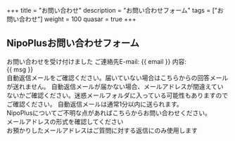 +++
title = "お問い合わせ"
description = "お問い合わせフォーム"
tags = ["お問い合わせ"]
weight = 100
quasar = true
+++

## NipoPlusお問い合わせフォーム

<div id="q-app">
  <div v-if="close">
    <q-banner class="bg-secondary text-white q-my-md">
      お問い合わせを受け付けました
    </q-banner>
    <q-card>
      <q-card-section class="text-bold">ご連絡先E-mail: {{ email }}</q-card-section>
      <q-card-section>内容: <div style="white-space: pre">{{ msg }}</div></q-card-section>
      <q-card-section>
      自動返信メールをご確認ください。<span class="text-negative text-bold">届いていない場合はこちらからの回答メールが送れません。</span>
      自動返信メールが届かない場合、メールアドレスが間違えていないかご確認ください。迷惑メールフォルダに入っている可能性もありますのでご確認ください。
      自動返信メールは通常1分以内に送られます。
      </q-card-section>
    </q-card>
  </div>
  <div v-else>
    NipoPlusについてご不明な点があればこちらからお問い合わせください。
    <q-form>
    <q-input v-model="email" label="メールアドレス"></q-input>
    <q-input v-model="msg" label="お問い合わせ内容" type="textarea"></q-input>
    <q-btn color="primary" size="lg" label="送信" @click="submit" :disable="!emailVerify"></q-btn>
    <div v-if="!emailVerify" class="text-negative">メールアドレスの形式を確認してください</div>
    <div>お預かりしたメールアドレスはご質問に対する返信にのみ使用します</div>
    </q-form>
  </div>
</div>
<script src="https://cdn.jsdelivr.net/npm/vue@3/dist/vue.global.prod.js"></script>
<script src="https://cdn.jsdelivr.net/npm/quasar@2.7.1/dist/quasar.umd.prod.js"></script>
<script src="https://cdn.jsdelivr.net/npm/quasar@2.7.1/dist/lang/ja.umd.prod.js"></script>
<script src="https://cdn.jsdelivr.net/npm/axios/dist/axios.min.js"></script>
<script src="https://cdn.jsdelivr.net/npm/es6-promise@4/dist/es6-promise.auto.min.js"></script> 
<script>
  // 問い合わせフォーム
  const app = Vue.createApp({
    setup () {
      const EMAIL_REG_EXP = /^[A-Za-z0-9]{1}[A-Za-z0-9_.-]*@{1}[A-Za-z0-9_.-]+.[A-Za-z0-9]+$/
      const emailVerify = Vue.computed(() => { return EMAIL_REG_EXP.test(email.value) })
      const close = Vue.ref(false)
      const email = Vue.ref('')
      const msg = Vue.ref('')
      async function submit () {
        Quasar.Loading.show()
        const body = {
          email: email.value,
          text: msg.value + '\n------\nNipoPlus'
        }
        const config = {
          method: 'POST',
          url: 'https://us-central1-nipo-plus.cloudfunctions.net/inqueryWeb',
          // url: 'https://us-central1-nipo-77c25.cloudfunctions.net/inqueryWeb',
          params: body
        }
        try {
          const res = await axios(config)
          console.log(res)
          Quasar.Notify.create({ message: 'ありがとうございました', color: 'primary' })
          close.value = true
        } catch (e) {
          console.error(e)
          Quasar.Notify.create({ message: 'エラーが発生しました。時間をおいてやり直してください', color: 'negative' })
        } finally {
          Quasar.Loading.hide()
        }
      }
      return {
        emailVerify,
        close,
        submit,
        email,
        msg
      }
    }
  })
  app.use(Quasar)
  Quasar.lang.set(Quasar.lang.ja)
  app.mount('#q-app')
</script>
